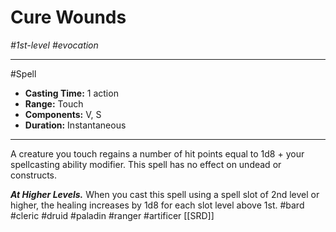# Cure Wounds
*#1st-level #evocation*
___ 
#Spell
- **Casting Time:** 1 action
- **Range:** Touch
- **Components:** V, S
- **Duration:** Instantaneous
---
A creature you touch regains a number of hit points equal to 1d8 + your spellcasting ability modifier. This spell has no effect on undead or constructs.

***At Higher Levels.*** When you cast this spell using a spell slot of 2nd level or higher, the healing increases by 1d8 for each slot level above 1st.
#bard
#cleric
#druid
#paladin
#ranger
#artificer
[[SRD]]